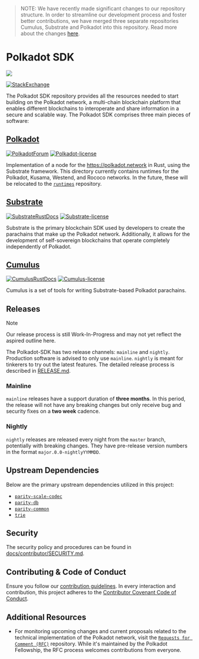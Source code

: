 > NOTE: We have recently made significant changes to our repository structure. In order to streamline our development
process and foster better contributions, we have merged three separate repositories Cumulus, Substrate and Polkadot into
this repository. Read more about the changes [
here](https://polkadot-public.notion.site/Polkadot-SDK-FAQ-fbc4cecc2c46443fb37b9eeec2f0d85f).

# Polkadot SDK

![](https://cms.polkadot.network/content/images/2021/06/1-xPcVR_fkITd0ssKBvJ3GMw.png)

[![StackExchange](https://img.shields.io/badge/StackExchange-Community%20&%20Support-222222?logo=stackexchange)](https://substrate.stackexchange.com/)

The Polkadot SDK repository provides all the resources needed to start building on the Polkadot network, a multi-chain
blockchain platform that enables different blockchains to interoperate and share information in a secure and scalable
way. The Polkadot SDK comprises three main pieces of software:

## [Polkadot](./polkadot/)
[![PolkadotForum](https://img.shields.io/badge/Polkadot_Forum-e6007a?logo=polkadot)](https://forum.polkadot.network/)
[![Polkadot-license](https://img.shields.io/badge/License-GPL3-blue)](./polkadot/LICENSE)

Implementation of a node for the https://polkadot.network in Rust, using the Substrate framework. This directory
currently contains runtimes for the Polkadot, Kusama, Westend, and Rococo networks. In the future, these will be
relocated to the [`runtimes`](https://github.com/polkadot-fellows/runtimes/) repository.

## [Substrate](./substrate/)
 [![SubstrateRustDocs](https://img.shields.io/badge/Rust_Docs-Substrate-24CC85?logo=rust)](https://paritytech.github.io/polkadot-sdk/master/polkadot_sdk_docs/polkadot_sdk/substrate/index.html)
 [![Substrate-license](https://img.shields.io/badge/License-GPL3%2FApache2.0-blue)](./substrate/README.md#LICENSE)

Substrate is the primary blockchain SDK used by developers to create the parachains that make up the Polkadot network.
Additionally, it allows for the development of self-sovereign blockchains that operate completely independently of
Polkadot.

## [Cumulus](./cumulus/)
[![CumulusRustDocs](https://img.shields.io/badge/Rust_Docs-Cumulus-222222?logo=rust)](https://paritytech.github.io/polkadot-sdk/master/polkadot_sdk_docs/polkadot_sdk/cumulus/index.html)
[![Cumulus-license](https://img.shields.io/badge/License-GPL3-blue)](./cumulus/LICENSE)

Cumulus is a set of tools for writing Substrate-based Polkadot parachains.

## Releases

> [!NOTE]  
> Our release process is still Work-In-Progress and may not yet reflect the aspired outline here.

The Polkadot-SDK has two release channels: `mainline` and `nightly`. Production software is advised to only use `mainline`. `nightly` is meant for tinkerers to try out the latest features. The detailed release process is described in [RELEASE.md](docs/RELEASE.md).

### Mainline

`mainline` releases have a support duration of **three months**. In this period, the release will not have any breaking changes but only receive bug and security fixes on a **two week** cadence.

### Nightly

`nightly` releases are released every night from the `master` branch, potentially with breaking changes. They have pre-release version numbers in the format `major.0.0-nightlyYYMMDD`.

## Upstream Dependencies

Below are the primary upstream dependencies utilized in this project:

- [`parity-scale-codec`](https://crates.io/crates/parity-scale-codec)
- [`parity-db`](https://crates.io/crates/parity-db)
- [`parity-common`](https://github.com/paritytech/parity-common)
- [`trie`](https://github.com/paritytech/trie)

## Security

The security policy and procedures can be found in [docs/contributor/SECURITY.md](./docs/contributor/SECURITY.md).

## Contributing & Code of Conduct

Ensure you follow our [contribution guidelines](./docs/contributor/CONTRIBUTING.md). In every interaction and
contribution, this project adheres to the [Contributor Covenant Code of Conduct](./docs/contributor/CODE_OF_CONDUCT.md).

## Additional Resources

- For monitoring upcoming changes and current proposals related to the technical implementation of the Polkadot network,
  visit the [`Requests for Comment (RFC)`](https://github.com/polkadot-fellows/RFCs) repository. While it's maintained
  by the Polkadot Fellowship, the RFC process welcomes contributions from everyone.
